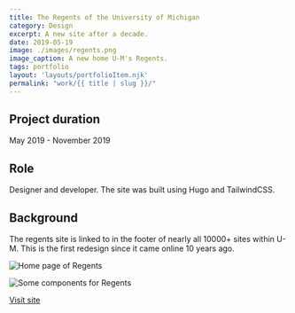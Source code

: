 ```yaml
---
title: The Regents of the University of Michigan
category: Design
excerpt: A new site after a decade.
date: 2019-05-19
image: ./images/regents.png
image_caption: A new home U-M's Regents.
tags: portfolio
layout: 'layouts/portfolioItem.njk'
permalink: "work/{{ title | slug }}/"
---
```


## Project duration

May 2019 - November 2019

## Role

Designer and developer. The site was built using Hugo and TailwindCSS.

## Background

The regents site is linked to in the footer of nearly all 10000+ sites within U-M. This is the first redesign since it came online 10 years ago.

![Home page of Regents](/images/work/regents-home.jpg)

![Some components for Regents](/images/work/regents-list.jpg)

[Visit site](https://regents.umich.edu/)
